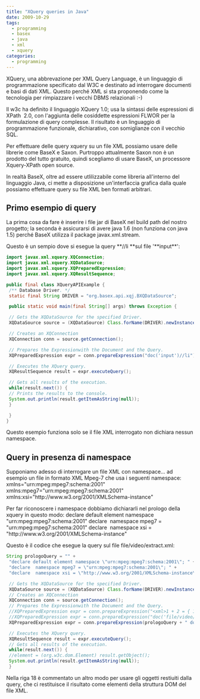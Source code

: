 ```yaml
---
title: "XQuery queries in Java"
date: 2009-10-29
tags:
  - programming
  - basex
  - java
  - xml
  - xquery
categories:
  - programming
---
```

<p>
  XQuery, una abbrevazione per XML Query Language, è un linguaggio di programmazione specificato dal W3C e destinato ad interrogare documenti e basi di dati XML. Questo perché XML si sta proponendo come la tecnologia per rimpiazzare i vecchi DBMS relazionali :-)
</p>

<p>
  Il w3c ha definito il linguaggio XQuery 1.0; usa la sintassi delle espressioni di XPath  2.0, con l'aggiunta delle cosiddette espressioni FLWOR per la formulazione di query complesse. Il risultato è un linguaggio di programmazione funzionale, dichiarativo, con somiglianze con il vecchio SQL.
</p>

<p>
  Per effettuare delle query xquery su un file XML possiamo usare delle librerie come BaseX e Saxon. Purtroppo attualmente Saxon non è un prodotto del tutto gratuito, quindi scegliamo di usare BaseX, un processore Xquery-XPath open source.
</p>

<!-- truncate -->

<p>
In realtà BaseX, oltre ad essere utlilizzabile come libreria all'interno del linguaggio Java, ci mette a disposizione un'interfaccia grafica dalla quale possiamo effettuare query su file XML ben formati arbitrari.
</p>

<h2>
  Primo esempio di query
</h2>

<p>
  La prima cosa da fare è inserire i file jar di BaseX nel build path del nostro progetto; la seconda è assicurarsi di avere java 1.6 (non funziona con java 1.5) perché BaseX utilizza il package javax.xml.stream.
</p>

<p>
  Questo è un sempio dove si esegue la query **//li **sul file '**input**':
</p>

```java
import javax.xml.xquery.XQConnection;
import javax.xml.xquery.XQDataSource;
import javax.xml.xquery.XQPreparedExpression;
import javax.xml.xquery.XQResultSequence;

public final class XQueryAPIExample {
 /** Database Driver. */
 static final String DRIVER = "org.basex.api.xqj.BXQDataSource";

 public static void main(final String[] args) throws Exception {

 // Gets the XQDataSource for the specified Driver.
 XQDataSource source = (XQDataSource) Class.forName(DRIVER).newInstance();

 // Creates an XQConnection
 XQConnection conn = source.getConnection();

 // Prepares the Expressionwith the Document and the Query.
 XQPreparedExpression expr = conn.prepareExpression("doc('input')//li");

 // Executes the XQuery query.
 XQResultSequence result = expr.executeQuery();

 // Gets all results of the execution.
 while(result.next()) {
 // Prints the results to the console.
 System.out.println(result.getItemAsString(null));
 }

 }
}
```

<p>
  Questo esempio funziona solo se il file XML interrogato non dichiara nessun namespace.
</p>

<h2>
  Query in presenza di namespace
</h2>

<p>
  Supponiamo adesso di interrogare un file XML con namespace... ad esempio un file in formato XML Mpeg-7 che usa i seguenti namespace:  
 xmlns="urn:mpeg:mpeg7:schema:2001"  
 xmlns:mpeg7="urn:mpeg:mpeg7:schema:2001"  
 xmlns:xsi="http://www.w3.org/2001/XMLSchema-instance"
</p>

<p>
  Per far riconoscere i namespace dobbiamo dichiararli nel prologo della xquery in questo modo:  
 declare default element namespace "urn:mpeg:mpeg7:schema:2001"  
 declare  namespace mpeg7 = "urn:mpeg:mpeg7:schema:2001"  
 declare  namespace xsi = "http://www.w3.org/2001/XMLSchema-instance"
</p>

<p>
  Questo è il codice che esegue la query sul file file/video/extract.xml:
</p>

```java
String prologoQuery = "" +
 "declare default element namespace \"urn:mpeg:mpeg7:schema:2001\"; " +
 "declare  namespace mpeg7 = \"urn:mpeg:mpeg7:schema:2001\"; " +
 "declare  namespace xsi = \"http://www.w3.org/2001/XMLSchema-instance\"; ";

 // Gets the XQDataSource for the specified Driver.
 XQDataSource source = (XQDataSource) Class.forName(DRIVER).newInstance();
 // Creates an XQConnection
 XQConnection conn = source.getConnection();
 // Prepares the Expressionwith the Document and the Query.
 //XQPreparedExpression expr = conn.prepareExpression("<xml>1 + 2 = { 1+2 }</xml>/text()");
 //XQPreparedExpression expr = conn.prepareExpression("doc('file/video/20090201_video_15213221.xml')//meta");
 XQPreparedExpression expr = conn.prepareExpression(prologoQuery + " doc('file/video/extract.xml')//Name");

 // Executes the XQuery query.
 XQResultSequence result = expr.executeQuery();
 // Gets all results of the execution.
 while(result.next()) {
 //element = (org.w3c.dom.Element) result.getObject();
 System.out.println(result.getItemAsString(null));
 }
```

<p>
  Nella riga 18 è commentato un altro modo per usare gli oggetti restiuiti dalla query, che ci restituisce il risultato come elementi della struttura DOM del file XML.
</p>

